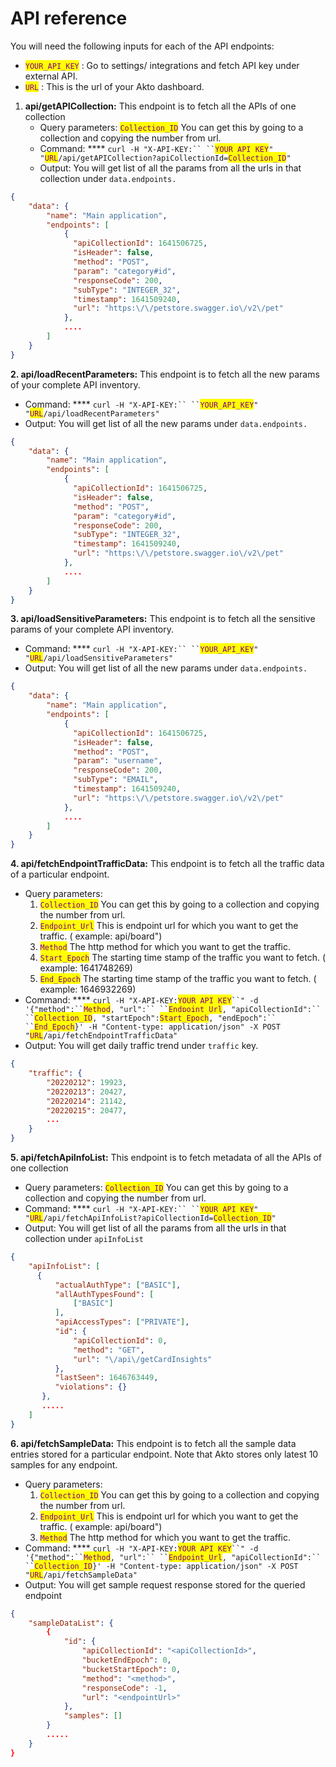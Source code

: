 # API reference

You will need the following inputs for each of the API endpoints:

* <mark style="color:purple;">`YOUR_API_KEY`</mark> : Go to settings/ integrations and fetch API key under external API.
* <mark style="color:purple;">`URL`</mark> : This is the url of your Akto dashboard.

1. **api/getAPICollection:** This endpoint is to fetch all the APIs of one collection
   * Query parameters: <mark style="color:purple;">`Collection_ID`</mark> You can get this by going to a collection and copying the number from url.
   * Command: \*\*\*\* ` curl -H "X-API-KEY:`` `` `<mark style="color:purple;">`YOUR_API_KEY`</mark>`" "`<mark style="color:purple;">`URL`</mark>`/api/getAPICollection?apiCollectionId=`<mark style="color:purple;">`Collection_ID`</mark>`"`
   * Output: You will get list of all the params from all the urls in that collection under `data.endpoints.`

```json
{
	"data": {
		"name": "Main application",
		"endpoints": [
		  	{
			  "apiCollectionId": 1641506725,
			  "isHeader": false,
			  "method": "POST",
			  "param": "category#id",
			  "responseCode": 200,
		 	  "subType": "INTEGER_32",
			  "timestamp": 1641509240,
			  "url": "https:\/\/petstore.swagger.io\/v2\/pet"
			},
		    ....
		]
	}
}
```

**2. api/loadRecentParameters:** This endpoint is to fetch all the new params of your complete API inventory.

* Command: \*\*\*\* ` curl -H "X-API-KEY:`` `` `<mark style="color:purple;">`YOUR_API_KEY`</mark>`" "`<mark style="color:purple;">`URL`</mark>`/api/loadRecentParameters"`
* Output: You will get list of all the new params under `data.endpoints.`

```json
{
	"data": {
		"name": "Main application",
		"endpoints": [
		  	{
			  "apiCollectionId": 1641506725,
			  "isHeader": false,
			  "method": "POST",
			  "param": "category#id",
			  "responseCode": 200,
		 	  "subType": "INTEGER_32",
			  "timestamp": 1641509240,
			  "url": "https:\/\/petstore.swagger.io\/v2\/pet"
			},
		    ....
		]
	}
}
```

**3. api/loadSensitiveParameters:** This endpoint is to fetch all the sensitive params of your complete API inventory.

* Command: \*\*\*\* ` curl -H "X-API-KEY:`` `` `<mark style="color:purple;">`YOUR_API_KEY`</mark>`" "`<mark style="color:purple;">`URL`</mark>`/api/loadSensitiveParameters"`
* Output: You will get list of all the new params under `data.endpoints.`

```json
{
	"data": {
		"name": "Main application",
		"endpoints": [
		  	{
			  "apiCollectionId": 1641506725,
			  "isHeader": false,
			  "method": "POST",
			  "param": "username",
			  "responseCode": 200,
		 	  "subType": "EMAIL",
			  "timestamp": 1641509240,
			  "url": "https:\/\/petstore.swagger.io\/v2\/pet"
			},
		    ....
		]
	}
}
```

**4. api/fetchEndpointTrafficData:** This endpoint is to fetch all the traffic data of a particular endpoint.

* Query parameters:
  1. <mark style="color:purple;">`Collection_ID`</mark> You can get this by going to a collection and copying the number from url.
  2. <mark style="color:purple;">`Endpoint_Url`</mark> This is endpoint url for which you want to get the traffic. ( example: api/board")
  3. <mark style="color:purple;">`Method`</mark> The http method for which you want to get the traffic.
  4. <mark style="color:purple;">`Start_Epoch`</mark> The starting time stamp of the traffic you want to fetch. ( example: 1641748269)
  5. <mark style="color:purple;">`End_Epoch`</mark> The starting time stamp of the traffic you want to fetch. ( example: 1646932269)
* Command: \*\*\*\* `curl -H "X-API-KEY:`<mark style="color:purple;">`YOUR_API_KEY`</mark>` ``" -d '{"method":`` `<mark style="color:purple;">`Method`</mark>` , "url":`` `` `<mark style="color:purple;">`Endpoint_Url`</mark>` , "apiCollectionId":`` `` `<mark style="color:purple;">`Collection_ID`</mark>`, "startEpoch":`<mark style="color:purple;">`Start_Epoch`</mark>` , "endEpoch":`` `` `<mark style="color:purple;">`End_Epoch`</mark>`}' -H "Content-type: application/json" -X POST "`<mark style="color:purple;">`URL`</mark>`/api/fetchEndpointTrafficData"`
* Output: You will get daily traffic trend under `traffic` key.

```json
{
	"traffic": {
		"20220212": 19923,
		"20220213": 20427,
		"20220214": 21142,
		"20220215": 20477,
		...
	}
}
```

**5. api/fetchApiInfoList:** This endpoint is to fetch metadata of all the APIs of one collection

* Query parameters: <mark style="color:purple;">`Collection_ID`</mark> You can get this by going to a collection and copying the number from url.
* Command: \*\*\*\* ` curl -H "X-API-KEY:`` `` `<mark style="color:purple;">`YOUR_API_KEY`</mark>`" "`<mark style="color:purple;">`URL`</mark>`/api/fetchApiInfoList?apiCollectionId=`<mark style="color:purple;">`Collection_ID`</mark>`"`
* Output: You will get list of all the params from all the urls in that collection under `apiInfoList`

```json
{
	"apiInfoList": [
	  {
		  "actualAuthType": ["BASIC"],
		  "allAuthTypesFound": [
			  ["BASIC"]
		  ],
		  "apiAccessTypes": ["PRIVATE"],
		  "id": {
			  "apiCollectionId": 0,
			  "method": "GET",
			  "url": "\/api\/getCardInsights"
		  },
		  "lastSeen": 1646763449,
		  "violations": {}
	   },
	   .....
	]
}
```

**6. api/fetchSampleData:** This endpoint is to fetch all the sample data entries stored for a particular endpoint. Note that Akto stores only latest 10 samples for any endpoint.

* Query parameters:
  1. <mark style="color:purple;">`Collection_ID`</mark> You can get this by going to a collection and copying the number from url.
  2. <mark style="color:purple;">`Endpoint_Url`</mark> This is endpoint url for which you want to get the traffic. ( example: api/board")
  3. <mark style="color:purple;">`Method`</mark> The http method for which you want to get the traffic.
* Command: \*\*\*\* `curl -H "X-API-KEY:`<mark style="color:purple;">`YOUR_API_KEY`</mark>` ``" -d '{"method":`` `<mark style="color:purple;">`Method`</mark>` , "url":`` `` `<mark style="color:purple;">`Endpoint_Url`</mark>` , "apiCollectionId":`` `` `<mark style="color:purple;">`Collection_ID`</mark>`}' -H "Content-type: application/json" -X POST "`<mark style="color:purple;">`URL`</mark>`/api/fetchSampleData"`
* Output: You will get sample request response stored for the queried endpoint

```json
{
	"sampleDataList": {
		{
			"id": {
		        "apiCollectionId": "<apiCollectionId>",
		        "bucketEndEpoch": 0,
		        "bucketStartEpoch": 0,
		        "method": "<method>",
		        "responseCode": -1,
		        "url": "<endpointUrl>"
		    },
		    "samples": []
		}
		.....
	}
}
```
